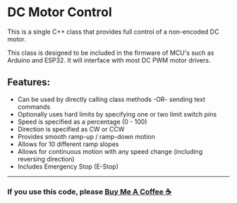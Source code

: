 
# DC Motor Control

This is a single C++ class that provides full control of a non-encoded DC motor.

This class is designed to be included in the firmware of MCU's such as Arduino and ESP32.  It will interface with most DC PWM motor drivers.

## Features:
- Can be used by directly calling class methods -OR- sending text commands
- Optionally uses hard limits by specifying one or two limit switch pins
- Speed is specified as a percentage (0 - 100)
- Direction is specified as CW or CCW
- Provides smooth ramp-up / ramp-down motion
- Allows for 10 different ramp slopes
- Allows for continuous motion with any speed change (including reversing direction)
- Includes Emergency Stop (E-Stop)

---
### If you use this code, please <a href="https://buymeacoffee.com/dstechlabs" target="_blank">Buy Me A Coffee ☕</a>

